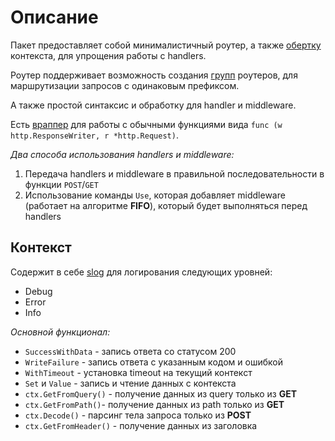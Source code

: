 # Описание
Пакет предоставляет собой минималистичный роутер, а также [обертку](router/context.go) контекста, для упрощения работы с handlers.

Роутер поддерживает возможность создания [групп](#https://github.com/Saljaev/mini-router/blob/master/router/router.go#L115-l127) 
роутеров, для маршрутизации запросов с одинаковым префиксом.

А также простой синтаксис и обработку для handler и middleware.

Есть [враппер](https://github.com/Saljaev/mini-router/blob/master/router/router.go#L36-L40) для работы с обычными функциями
вида ```func (w http.ResponseWriter, r *http.Request)```.

*Два способа использования handlers и middleware:*
1. Передача handlers и middleware в правильной последовательности в функции ```POST```/```GET```
2. Использование команды ```Use```, которая добавляет middleware (работает на алгоритме **FIFO**),
который будет выполняться перед handlers

## Контекст
Содержит в себе [slog](#https://pkg.go.dev/log/slog) для логирования следующих уровней: 
- Debug
- Error
- Info

*Основной функционал:*
- ```SuccessWithData``` - запись ответа со статусом 200
- ```WriteFailure``` - запись ответа с указанным кодом и ошибкой
- ```WithTimeout``` - установка timeout на текущий контекст
- ```Set``` и ```Value``` - запись и чтение данных с контекста
- ```ctx.GetFromQuery()``` - получение данных из query только из **GET**
- ```ctx.GetFromPath()```- получение данных из path только из **GET**
- ```ctx.Decode()``` - парсинг тела запроса только из **POST**
- ```ctx.GetFromHeader()``` - получение данных из заголовка 

